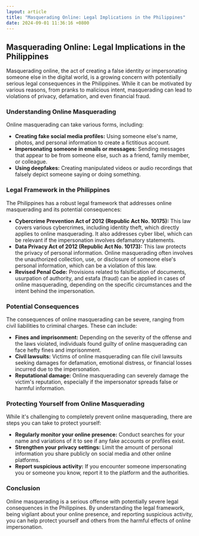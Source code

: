 ```yaml
---
layout: article
title: "Masquerading Online: Legal Implications in the Philippines"
date: 2024-09-01 11:36:16 +0800
---
```


<h2>Masquerading Online: Legal Implications in the Philippines</h2>
<p>Masquerading online, the act of creating a false identity or impersonating someone else in the digital world, is a growing concern with potentially serious legal consequences in the Philippines. While it can be motivated by various reasons, from pranks to malicious intent, masquerading can lead to violations of privacy, defamation, and even financial fraud.</p>

<h3>Understanding Online Masquerading</h3>
<p>Online masquerading can take various forms, including:</p>
<ul>
  <li><strong>Creating fake social media profiles:</strong> Using someone else's name, photos, and personal information to create a fictitious account.</li>
  <li><strong>Impersonating someone in emails or messages:</strong> Sending messages that appear to be from someone else, such as a friend, family member, or colleague.</li>
  <li><strong>Using deepfakes:</strong> Creating manipulated videos or audio recordings that falsely depict someone saying or doing something.</li>
</ul>

<h3>Legal Framework in the Philippines</h3>
<p>The Philippines has a robust legal framework that addresses online masquerading and its potential consequences:</p>
<ul>
  <li><strong>Cybercrime Prevention Act of 2012 (Republic Act No. 10175):</strong> This law covers various cybercrimes, including identity theft, which directly applies to online masquerading. It also addresses cyber libel, which can be relevant if the impersonation involves defamatory statements.</li>
  <li><strong>Data Privacy Act of 2012 (Republic Act No. 10173):</strong> This law protects the privacy of personal information. Online masquerading often involves the unauthorized collection, use, or disclosure of someone else's personal information, which can be a violation of this law.</li>
  <li><strong>Revised Penal Code:</strong> Provisions related to falsification of documents, usurpation of authority, and estafa (fraud) can be applied in cases of online masquerading, depending on the specific circumstances and the intent behind the impersonation.</li>
</ul>

<h3>Potential Consequences</h3>
<p>The consequences of online masquerading can be severe, ranging from civil liabilities to criminal charges. These can include:</p>
<ul>
  <li><strong>Fines and imprisonment:</strong> Depending on the severity of the offense and the laws violated, individuals found guilty of online masquerading can face hefty fines and imprisonment.</li>
  <li><strong>Civil lawsuits:</strong> Victims of online masquerading can file civil lawsuits seeking damages for defamation, emotional distress, or financial losses incurred due to the impersonation.</li>
  <li><strong>Reputational damage:</strong> Online masquerading can severely damage the victim's reputation, especially if the impersonator spreads false or harmful information.</li>
</ul>

<h3>Protecting Yourself from Online Masquerading</h3>
<p>While it's challenging to completely prevent online masquerading, there are steps you can take to protect yourself:</p>
<ul>
  <li><strong>Regularly monitor your online presence:</strong> Conduct searches for your name and variations of it to see if any fake accounts or profiles exist.</li>
  <li><strong>Strengthen your privacy settings:</strong> Limit the amount of personal information you share publicly on social media and other online platforms.</li>
  <li><strong>Report suspicious activity:</strong> If you encounter someone impersonating you or someone you know, report it to the platform and the authorities.</li>
</ul>

<h3>Conclusion</h3>
<p>Online masquerading is a serious offense with potentially severe legal consequences in the Philippines. By understanding the legal framework, being vigilant about your online presence, and reporting suspicious activity, you can help protect yourself and others from the harmful effects of online impersonation.</p>